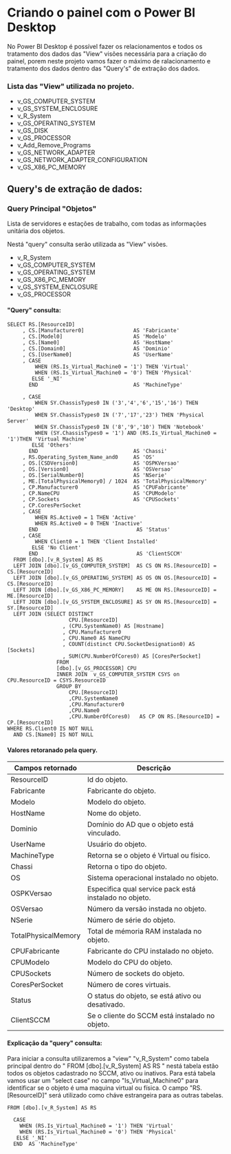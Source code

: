 # Criando o painel com o Power BI Desktop

No Power BI Desktop é possível fazer os relacionamentos e todos os tratamento dos dados das "View" visões necessária para a criação do painel, porem neste projeto vamos fazer o máximo de ralacionamento e tratamento dos dados dentro das "Query's" de extração dos dados.

### Lista das "View" utilizada no projeto.
* v_GS_COMPUTER_SYSTEM
* v_GS_SYSTEM_ENCLOSURE
* v_R_System
* v_GS_OPERATING_SYSTEM
* v_GS_DISK
* v_GS_PROCESSOR
* v_Add_Remove_Programs
* v_GS_NETWORK_ADAPTER
* v_GS_NETWORK_ADAPTER_CONFIGURATION
* v_GS_X86_PC_MEMORY

## Query's de extração de dados:


### Query Principal "Objetos"
Lista de servidores e estações de trabalho, com todas as informações unitária dos objetos.


Nestá "query" consulta serão utilizada as "View" visões.
* v_R_System
* v_GS_COMPUTER_SYSTEM
* v_GS_OPERATING_SYSTEM
* v_GS_X86_PC_MEMORY
* v_GS_SYSTEM_ENCLOSURE
* v_GS_PROCESSOR

#### "Query" consulta:
```
SELECT RS.[ResourceID]         
     , CS.[Manufacturer0]                AS 'Fabricante'
     , CS.[Model0]                       AS 'Modelo'
     , CS.[Name0]                        AS 'HostName'
     , CS.[Domain0]                      AS 'Dominio'
     , CS.[UserName0]                    AS 'UserName'
     , CASE
         WHEN (RS.Is_Virtual_Machine0 = '1') THEN 'Virtual'
         WHEN (RS.Is_Virtual_Machine0 = '0') THEN 'Physical'
        ELSE '_NI'
       END                               AS 'MachineType'

     , CASE
         WHEN SY.ChassisTypes0 IN ('3','4','6','15','16') THEN 'Desktop'
         WHEN SY.ChassisTypes0 IN ('7','17','23') THEN 'Physical Server'
         WHEN SY.ChassisTypes0 IN ('8','9','10') THEN 'Notebook'
         WHEN (SY.ChassisTypes0 = '1') AND (RS.Is_Virtual_Machine0 = '1')THEN 'Virtual Machine'
        ELSE 'Others'
       END                               AS 'Chassi' 
     , RS.Operating_System_Name_and0     AS 'OS'
     , OS.[CSDVersion0]                  AS 'OSPKVersao'
     , OS.[Version0]                     AS 'OSVersao'
     , OS.[SerialNumber0]                AS 'NSerie'
     , ME.[TotalPhysicalMemory0] / 1024  AS 'TotalPhysicalMemory'
     , CP.Manufacturer0                  AS 'CPUFabricante'
     , CP.NameCPU                        AS 'CPUModelo'
     , CP.Sockets                        AS 'CPUSockets'
     , CP.CoresPerSocket
     , CASE
         WHEN RS.Active0 = 1 THEN 'Active'
         WHEN RS.Active0 = 0 THEN 'Inactive'                     
       END                                AS 'Status'
     , CASE
         WHEN Client0 = 1 THEN 'Client Installed'
        ELSE 'No Client'
       END                                AS 'ClientSCCM'
  FROM [dbo].[v_R_System] AS RS
  LEFT JOIN [dbo].[v_GS_COMPUTER_SYSTEM]  AS CS ON RS.[ResourceID] = CS.[ResourceID]
  LEFT JOIN [dbo].[v_GS_OPERATING_SYSTEM] AS OS ON OS.[ResourceID] = CS.[ResourceID]
  LEFT JOIN [dbo].[v_GS_X86_PC_MEMORY]    AS ME ON RS.[ResourceID] = ME.[ResourceID]
  LEFT JOIN [dbo].[v_GS_SYSTEM_ENCLOSURE] AS SY ON RS.[ResourceID] = SY.[ResourceID]
  LEFT JOIN (SELECT DISTINCT 
				    CPU.[ResourceID]
				  , (CPU.SystemName0) AS [Hostname]
				  , CPU.Manufacturer0
				  , CPU.Name0 AS NameCPU
				  , COUNT(distinct CPU.SocketDesignation0) AS [Sockets]
				  , SUM(CPU.NumberOfCores0) AS [CoresPerSocket]
				FROM 
				[dbo].[v_GS_PROCESSOR] CPU
				INNER JOIN  v_GS_COMPUTER_SYSTEM CSYS on CPU.ResourceID = CSYS.ResourceID
				GROUP BY
					CPU.[ResourceID]
					,CPU.SystemName0
					,CPU.Manufacturer0
					,CPU.Name0
					,CPU.NumberOfCores0)   AS CP ON RS.[ResourceID] = CP.[ResourceID]
WHERE RS.Client0 IS NOT NULL 
  AND CS.[Name0] IS NOT NULL 
```

#### Valores retoranado pela query.

| Campos retornado        | Descrição                                                              |
|-------------------------|------------------------------------------------------------------------|
| ResourceID              | Id do objeto.  |
| Fabricante              | Fabricante do objeto. |
| Modelo                  | Modelo do objeto.   |
| HostName                | Nome do objeto. |
| Dominio                 | Domínio do AD que o objeto está vinculado. |
| UserName                | Usuário do objeto. |
| MachineType             | Retorna se o objeto é Virtual ou físico. |
| Chassi                  | Retorna o tipo do objeto. |
| OS                      | Sistema operacional instalado no objeto. |
| OSPKVersao              | Especifica qual service pack está instalado no objeto. |
| OSVersao                | Número da versão instada no objeto. |
| NSerie                  | Número de série do objeto. |
| TotalPhysicalMemory     | Total de mémoria RAM instalada no objeto. |
| CPUFabricante           | Fabricante do CPU instalado no objeto. |
| CPUModelo               | Modelo do CPU do objeto. |
| CPUSockets              | Número de sockets do objeto. |
| CoresPerSocket	  | Número de cores virtuais. |
| Status 		  | O status do objeto, se está ativo ou desativado. |
| ClientSCCM 		  | Se o cliente do SCCM está instalado no objeto. |


#### Explicação da "query" consulta:

Para iniciar a consulta utilizaremos a "view" "v_R_System" como tabela principal dentro do " FROM [dbo].[v_R_System] AS RS " nestá tabela estão todos os objetos cadastrado no SCCM, ativo ou inativos. Para está tabela vamos usar um "select case" no campo "Is_Virtual_Machine0" para identificar se o objeto é uma maquina virtual ou física. O campo "RS.[ResourceID]" será utilizado como cháve estrangeira para as outras tabelas.
```
FROM [dbo].[v_R_System] AS RS       

  CASE
    WHEN (RS.Is_Virtual_Machine0 = '1') THEN 'Virtual'
    WHEN (RS.Is_Virtual_Machine0 = '0') THEN 'Physical'
   ELSE '_NI'
  END  AS 'MachineType'  
```






